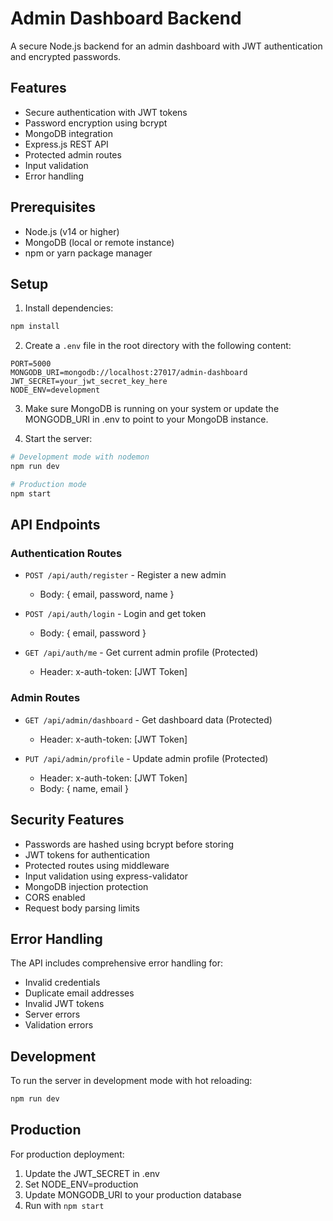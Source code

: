 # Admin Dashboard Backend

A secure Node.js backend for an admin dashboard with JWT authentication and encrypted passwords.

## Features

- Secure authentication with JWT tokens
- Password encryption using bcrypt
- MongoDB integration
- Express.js REST API
- Protected admin routes
- Input validation
- Error handling

## Prerequisites

- Node.js (v14 or higher)
- MongoDB (local or remote instance)
- npm or yarn package manager

## Setup

1. Install dependencies:

```bash
npm install
```

2. Create a `.env` file in the root directory with the following content:

```
PORT=5000
MONGODB_URI=mongodb://localhost:27017/admin-dashboard
JWT_SECRET=your_jwt_secret_key_here
NODE_ENV=development
```

3. Make sure MongoDB is running on your system or update the MONGODB_URI in .env to point to your MongoDB instance.

4. Start the server:

```bash
# Development mode with nodemon
npm run dev

# Production mode
npm start
```

## API Endpoints

### Authentication Routes

- `POST /api/auth/register` - Register a new admin

  - Body: { email, password, name }

- `POST /api/auth/login` - Login and get token

  - Body: { email, password }

- `GET /api/auth/me` - Get current admin profile (Protected)
  - Header: x-auth-token: [JWT Token]

### Admin Routes

- `GET /api/admin/dashboard` - Get dashboard data (Protected)

  - Header: x-auth-token: [JWT Token]

- `PUT /api/admin/profile` - Update admin profile (Protected)
  - Header: x-auth-token: [JWT Token]
  - Body: { name, email }

## Security Features

- Passwords are hashed using bcrypt before storing
- JWT tokens for authentication
- Protected routes using middleware
- Input validation using express-validator
- MongoDB injection protection
- CORS enabled
- Request body parsing limits

## Error Handling

The API includes comprehensive error handling for:

- Invalid credentials
- Duplicate email addresses
- Invalid JWT tokens
- Server errors
- Validation errors

## Development

To run the server in development mode with hot reloading:

```bash
npm run dev
```

## Production

For production deployment:

1. Update the JWT_SECRET in .env
2. Set NODE_ENV=production
3. Update MONGODB_URI to your production database
4. Run with `npm start`
